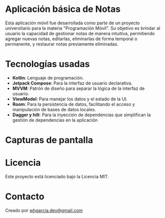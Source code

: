 # Aplicación básica de Notas

Esta aplicación móvil fue desarrollada como parte de un proyecto universitario para la materia "Programación Móvil". Su objetivo es brindar al usuario la capacidad de gestionar notas de manera intuitiva, permitiendo agregar nuevas notas, editarlas, eliminarlas de forma temporal o permanente, y restaurar notas previamente eliminadas.

# Tecnologías usadas
* **Kotlin**: Lenguaje de programación.
* **Jetpack Compose**: Para la interfaz de usuario declarativa.
* **MVVM**: Patrón de diseño para separar la lógica de la interfaz de usuario.
* **ViewModel**: Para manejar los datos y el estado de la UI.
* **Room**: Para la persistencia de datos, facilitando el acceso y manipulación de bases de datos locales.
* **Dagger y hilt**: Para la inyección de dependencias que simplifican la gestión de dependencias en la aplicación
 
# Capturas de pantalla

# Licencia
Este proyecto está licenciado bajo la Licencia MIT.

# Contacto
Creado por whgarcia.dev@gmail.com
